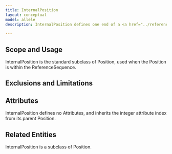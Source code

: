 ```yaml
---
title: InternalPosition
layout: conceptual
model: allele
description: InternalPosition defines one end of a <a href="../reference_coordinate.html">ReferenceCoordinate</a> as a location that is internal to the corresponding <a href="../reference_sequence.html">ReferenceSequence</a>.  

---
```


Scope and Usage
---------------

InternalPosition is the standard subclass of Position, used when the Position is within the ReferenceSequence.  

Exclusions and Limitations
--------------------------

Attributes 
----------

InternalPosition defines no Attributes, and inherits the integer attribute index from its parent Position.

Related Entities
----------------
InternalPosition is a subclass of Position.
